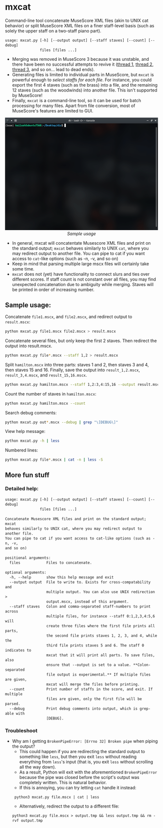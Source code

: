 # mxcat
Command-line tool concatenate MuseScore XML files (akin to UNIX cat behavior) or split MuseScore XML files on a finer staff-level basis (such as solely the upper staff on a two-staff piano part).
```
usage: mxcat.py [-h] [--output output] [--staff staves] [--count] [--debug]
                files [files ...]
```
* Merging was removed in MuseScore 3 because it was unstable, and there have been no successful attempts to revive it ([thread 1](https://musescore.org/en/node/291978), [thread 2](https://musescore.org/en/node/264845), [thread 3](https://musescore.org/en/node/264733), and so on... lead to dead ends). 
* Generating files is limited to individual parts in MuseScore, but `mxcat` is powerful enough to _select staffs for each file_. For instance, you could export the first 4 staves (such as the brass) into a file, and the remaining 12 staves (such as the woodwinds) into another file. This isn't supported by MuseScore!
* Finally, `mxcat` is a command-line tool, so it can be used for batch processing for many files. Apart from file conversion, most of MuseScore's features are limited to GUI.

<p align="center">
  <img src="sample.gif" style="text-align: center" width="653px"/>
  </br>
  <i>Sample usage</i>
</p>

* In general, mxcat will concatentate Musescore XML files and print on the standard output; `mxcat`
behaves similarly to UNIX `cat`, where you may redirect output to another file.
You can pipe to cat if you want access to `cat`-like options (such as -n, -v,
and so on)
* Keep in mind that parsing multiple large mscx files will certainly take some time.
* `mxcat` does not (yet) have functionality to connect slurs and ties over different scores. If staff count is not constant over all files, you may find unexpected concatenation due to ambiguity while merging. Staves will be printed in order of increasing number.


## Sample usage:
Concatenate `file1.mscx`, and `file2.mscx`, and redirect output to `result.mscx`:
```bash
python mxcat.py file1.mscx file2.mscx > result.mscx
```

Concatenate several files, but only keep the first 2 staves. Then redirect the output into result.mscx.
```bash
python mxcat.py file*.mscx --staff 1,2 > result.mscx
```

Split `hamilton.mscx` into three parts: staves 1 and 2, then staves 3 and 4, then staves 15 and 16. Finally, save the output into `result_1,2.mscx`, `result_3,4.mscx`, and `result_15,16.mscx`. 
```bash
python mxcat.py hamilton.mscx --staff 1,2:3,4:15,16 --output result.mscx
```

Count the number of staves in `hamilton.mscx`:
```bash
python mxcat.py hamilton.mscx --count
```

Search debug comments:
```bash
python mxcat.py out*.mscx --debug | grep "\[DEBUG\]"
```

View help message:
```bash
python mxcat.py -h | less 
```

Numbered lines:
```bash
python mxcat.py file*.mscx | cat -n | less -S
```

## More fun stuff

### Detailed help:
```
usage: mxcat.py [-h] [--output output] [--staff staves] [--count] [--debug]
                files [files ...]

Concatenate Musescore XML files and print on the standard output; mxcat
behaves similarly to UNIX cat, where you may redirect output to another file.
You can pipe to cat if you want access to cat-like options (such as -n, -v,
and so on)

positional arguments:
  files            Files to concatenate.

optional arguments:
  -h, --help       show this help message and exit
  --output output  File to write to. Exists for cross-compatability and
                   multiple output. You can also use UNIX redirection >
                   output.mscx, instead of this argument.
  --staff staves   Colon and comma-separated staff-numbers to print across
                   multiple files, for instance --staff 0:1,2,3,4:5,6 will
                   create three files where the first file prints all parts,
                   the second file prints staves 1, 2, 3, and 4, while the
                   third file prints staves 5 and 6. The staff 0 indicates to
                   mxcat that it will print all parts. To save files, also
                   ensure that --output is set to a value. **Colon-separated
                   file output is experimental.** If multiple files are given,
                   mxcat will merge the files before printing.
  --count          Print number of staffs in the score, and exit. If multiple
                   files are given, only the first file will be parsed.
  --debug          Print debug comments into output, which is grep-able with
                   [DEBUG].

```

### Troubleshoot
* Why am I getting `BrokenPipeError: [Errno 32] Broken pipe` when piping the output?
  * This could happen if you are redirecting the standard output to something like `less`, but then you exit `less` without reading everything from `less`'s input (that is, you exit `less` without scrolling all the way down).
  * As a result, Python will exit with the aforementioned `BrokenPipeError` because the pipe was closed before the script's output was completely written. This is natural behavior.
  * If this is annoying, you can try letting `cat` handle it instead:
  ```
   python3 mxcat.py file.mscx | cat | less
  ```
  * Alternatively, redirect the output to a different file:
  ```
  python3 mxcat.py file.mscx > output.tmp && less output.tmp && rm -rvf output.tmp
  ```
